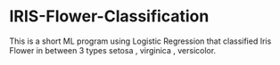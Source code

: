 # IRIS-Flower-Classification
This is a short ML program using Logistic Regression that classified Iris Flower in between 3 types setosa , virginica , versicolor.
